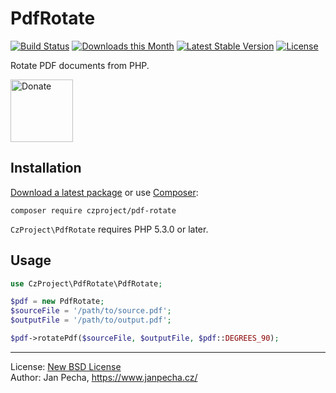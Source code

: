# PdfRotate

[![Build Status](https://github.com/czproject/pdf-rotate/workflows/Build/badge.svg)](https://github.com/czproject/pdf-rotate/actions)
[![Downloads this Month](https://img.shields.io/packagist/dm/czproject/pdf-rotate.svg)](https://packagist.org/packages/czproject/pdf-rotate)
[![Latest Stable Version](https://poser.pugx.org/czproject/pdf-rotate/v/stable)](https://github.com/czproject/pdf-rotate/releases)
[![License](https://img.shields.io/badge/license-New%20BSD-blue.svg)](https://github.com/czproject/pdf-rotate/blob/master/license.md)

Rotate PDF documents from PHP.

<a href="https://www.janpecha.cz/donate/"><img src="https://buymecoffee.intm.org/img/donate-banner.v1.svg" alt="Donate" height="100"></a>


## Installation

[Download a latest package](https://github.com/czproject/pdf-rotate/releases) or use [Composer](http://getcomposer.org/):

```
composer require czproject/pdf-rotate
```

`CzProject\PdfRotate` requires PHP 5.3.0 or later.


## Usage


``` php
use CzProject\PdfRotate\PdfRotate;

$pdf = new PdfRotate;
$sourceFile = '/path/to/source.pdf';
$outputFile = '/path/to/output.pdf';

$pdf->rotatePdf($sourceFile, $outputFile, $pdf::DEGREES_90);
```

------------------------------

License: [New BSD License](license.md)
<br>Author: Jan Pecha, https://www.janpecha.cz/
